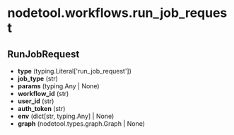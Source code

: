 # nodetool.workflows.run_job_request

## RunJobRequest

- **type** (typing.Literal['run_job_request'])
- **job_type** (str)
- **params** (typing.Any | None)
- **workflow_id** (str)
- **user_id** (str)
- **auth_token** (str)
- **env** (dict[str, typing.Any] | None)
- **graph** (nodetool.types.graph.Graph | None)

